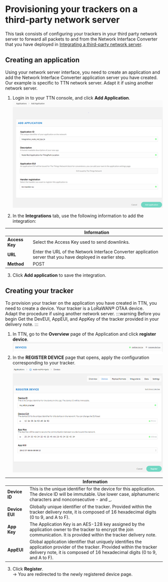 # Provisioning your trackers on a third-party network server
This task consists of configuring your trackers in your third party network server to forward all packets to and from the Network Interface Converter that you have deployed in [Integrating a third-party network server](../../../../getting-started/provisioning-your-trackers-on-lorawan-networks/provisioning-your-trackers-on-third-party-network-servers/index.md#integrating-a-third-party-network-server).
## Creating an application
Using your network server interface, you need to create an application and add the Network Interface Converter application server you have created.<br/>
Our example is specific to TTN network server. Adapt it if using another network server.

1. Login in to your TTN console, and click **Add Application**.
![img](./images/NewApplication_TTN_LoRAWAN.png)

2. In the **Integrations** tab, use the following information to add the integration:

| &nbsp; | Information | 
| - | ----------- | 
| **Access Key** |  Select the Access Key used to send downlinks. | 
| **URL** |  Enter the URL of the Network Interface Converter application server that you have deployed in earlier step. | 
| **Method** |  POST | 
3. Click **Add application** to save the integration.


## Creating your tracker
To provision your tracker on the application you have created in TTN, you need to create a device. Your tracker is a LoRaWAN® OTAA device.<br/>
Adapt the procedure if using another network server.
:::warning Before you begin
 Get the DevEUI, AppEUI, and AppKey of the tracker provided in your delivery note.
:::

1. In TTN, go to the **Overview** page of the Application and click **register device**.
![img](./images/open_register_device_menu.png)
2. In the **REGISTER DEVICE** page that opens, apply the configuration corresponding to your tracker.
![img](./images/register_ttn_device.png)

|  | Information | 
| - | ----------- | 
| **Device ID** |  This is the unique identifier for the device for this application. The device ID will be immutable. Use lower case, alphanumeric characters and nonconsecutive - and _. | 
| **Device EUI** |  Globally unique identifier of the tracker. Provided within the tracker delivery note, it is composed of 16 hexadecimal digits (0 to 9, and A to F). | 
| **App Key** |  The Application Key is an AES-128 key assigned by the application owner to the tracker to encrypt the join communication. It is provided within the tracker delivery note. | 
| **AppEUI** |  Global application identifier that uniquely identifies the application provider of the tracker. Provided within the tracker delivery note, it is composed of 16 hexadecimal digits (0 to 9, and A to F). | 

3. Click **Register**.<br/>
-&gt; You are redirected to the newly registered device page.
